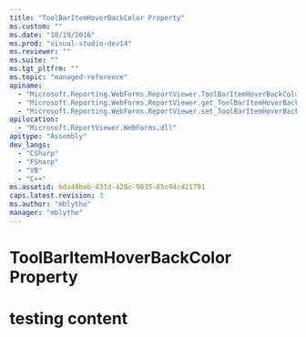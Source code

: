 ```yaml
---
title: "ToolBarItemHoverBackColor Property"
ms.custom: ""
ms.date: "10/19/2016"
ms.prod: "visual-studio-dev14"
ms.reviewer: ""
ms.suite: ""
ms.tgt_pltfrm: ""
ms.topic: "managed-reference"
apiname: 
  - "Microsoft.Reporting.WebForms.ReportViewer.ToolBarItemHoverBackColor"
  - "Microsoft.Reporting.WebForms.ReportViewer.get_ToolBarItemHoverBackColor"
  - "Microsoft.Reporting.WebForms.ReportViewer.set_ToolBarItemHoverBackColor"
apilocation: 
  - "Microsoft.ReportViewer.WebForms.dll"
apitype: "Assembly"
dev_langs: 
  - "CSharp"
  - "FSharp"
  - "VB"
  - "C++"
ms.assetid: 6da48beb-431d-428c-9835-65c94cd21791
caps.latest.revision: 3
ms.author: "mblythe"
manager: "mblythe"
---
```

# ToolBarItemHoverBackColor Property
# testing content